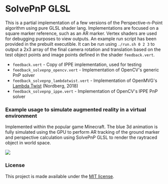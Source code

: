 # SolvePnP GLSL

This is a partial implementation of a few versions of the Perspective-n-Point algorithm using pure GLSL shader lang. Implementations are focused on a square marker reference, such as an AR marker. Vertex shaders are used for debugging purposes to view outputs. An example run script has been provided in the prebuilt executible. It can be run using `./run.sh 0 2 3` to output a 2x3 array of the final camera rotation and translation based on the test object points and image points defined in the shader `feedback.vert`.

- `feedback.vert` - Copy of IPPE implementation, used for testing
- `feedback_solvepnp_opencv.vert` - Implementation of OpenCV's generic PnP solver
- `feedback_solvepnp_lambdatwist.vert` - Implementation of OpenMVG's [Lambda Twist](https://github.com/midjji/pnp) (Nordberg, 2018)
- `feedback_solvepnp_ippe.vert` - Implementation of OpenCV's IPPE PnP solver

### Example usage to simulate augmented reality in a virtual environment

Implemented within the popular game Minecraft. The blue 3d animation is fully simulated using the GPU to perform AR tracking of the ground marker and perspective calculation using SolvePnP GLSL to render the raytraced object in world space.

![](virtual_ar_demo.gif)

### License

This project is made available under the [MIT license](LICENSE).
